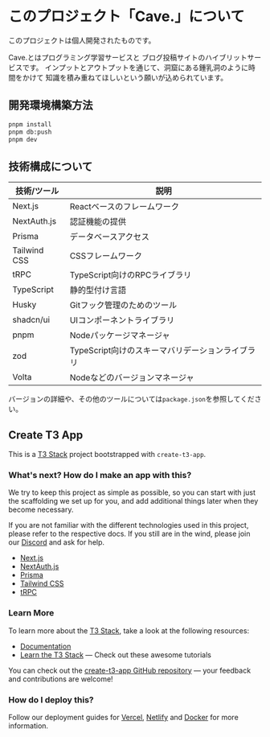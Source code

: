 # このプロジェクト「Cave.」について

このプロジェクトは個人開発されたものです。

Cave.とはプログラミング学習サービスと
ブログ投稿サイトのハイブリットサービスです。
インプットとアウトプットを通じて、洞窟にある鍾乳洞のように時間をかけて
知識を積み重ねてほしいという願いが込められています。

## 開発環境構築方法

```bash
pnpm install
pnpm db:push
pnpm dev
```

## 技術構成について

| 技術/ツール  | 説明                                             |
| ------------ | ------------------------------------------------ |
| Next.js      | Reactベースのフレームワーク                      |
| NextAuth.js  | 認証機能の提供                                   |
| Prisma       | データベースアクセス                             |
| Tailwind CSS | CSSフレームワーク                                |
| tRPC         | TypeScript向けのRPCライブラリ                    |
| TypeScript   | 静的型付け言語                                   |
| Husky        | Gitフック管理のためのツール                      |
| shadcn/ui    | UIコンポーネントライブラリ                       |
| pnpm         | Nodeパッケージマネージャ                         |
| zod          | TypeScript向けのスキーマバリデーションライブラリ |
| Volta        | Nodeなどのバージョンマネージャ                   |

バージョンの詳細や、その他のツールについては`package.json`を参照してください。

## Create T3 App

This is a [T3 Stack](https://create.t3.gg/) project bootstrapped with `create-t3-app`.

### What's next? How do I make an app with this?

We try to keep this project as simple as possible, so you can start with just the scaffolding we set up for you, and add additional things later when they become necessary.

If you are not familiar with the different technologies used in this project, please refer to the respective docs. If you still are in the wind, please join our [Discord](https://t3.gg/discord) and ask for help.

- [Next.js](https://nextjs.org)
- [NextAuth.js](https://next-auth.js.org)
- [Prisma](https://prisma.io)
- [Tailwind CSS](https://tailwindcss.com)
- [tRPC](https://trpc.io)

### Learn More

To learn more about the [T3 Stack](https://create.t3.gg/), take a look at the following resources:

- [Documentation](https://create.t3.gg/)
- [Learn the T3 Stack](https://create.t3.gg/en/faq#what-learning-resources-are-currently-available) — Check out these awesome tutorials

You can check out the [create-t3-app GitHub repository](https://github.com/t3-oss/create-t3-app) — your feedback and contributions are welcome!

### How do I deploy this?

Follow our deployment guides for [Vercel](https://create.t3.gg/en/deployment/vercel), [Netlify](https://create.t3.gg/en/deployment/netlify) and [Docker](https://create.t3.gg/en/deployment/docker) for more information.
